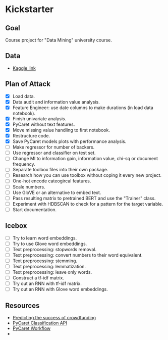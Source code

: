 # Kickstarter

## Goal

Course project for "Data Mining" university course.

## Data

- [Kaggle link](https://www.kaggle.com/datasets/iamsajanbhagat/kickstarter)

## Plan of Attack

- [X] Load data.
- [X] Data audit and information value analysis.
- [X] Feature Engineer: use date columns to make durations (in load data notebook).
- [X] Finish univariate analysis.
- [X] PyCaret without text features.
- [X] Move missing value handling to first notebook.
- [X] Restructure code.
- [X] Save PyCaret models plots with performance analysis.
- [ ] Make regressor for number of backers.
- [ ] Use regressor and classifier on test set.
- [ ] Change MI to information gain, information value, chi-sq or document frequency.
- [ ] Separate toolbox files into their own package.
- [ ] Research how you can use toolbox without coping it every new project.
- [ ] One-hot encode cateogircal features.
- [ ] Scale numbers.
- [ ] Use GloVE or an alternative to embed text.
- [ ] Pass resulting matrix to pretrained BERT and use the "Trainer" class.
- [ ] Experiment with HDBSCAN to check for a pattern for the target variable.
- [ ] Start documentation.

## Icebox

- [ ] Try to learn word embeddings.
- [ ] Try to use Glove word embeddings.
- [ ] Text preprocessing: stopwords removal.
- [ ] Text preprocessing: convert numbers to their word equivalent.
- [ ] Text preprocessing: stemming.
- [ ] Text preprocessing: lemmatization.
- [ ] Text preprocessing: leave only words.
- [ ] Construct a tf-idf matrix.
- [ ] Try out an RNN with tf-idf matrix.
- [ ] Try out an RNN with Glove word embeddings.

## Resources

- [Predicting the success of crowdfunding](https://cs230.stanford.edu/projects_spring_2018/reports/8289614.pdf)
- [PyCaret Classification API](https://pycaret.readthedocs.io/en/stable/api/classification.html)
- [PyCaret Workflow](https://towardsdatascience.com/introduction-to-binary-classification-with-pycaret-a37b3e89ad8d)
- []()
